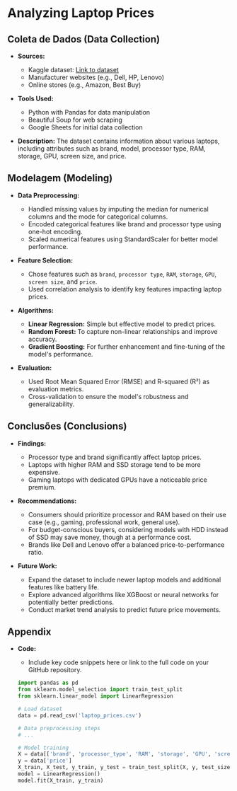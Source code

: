 # Analyzing Laptop Prices

## Coleta de Dados (Data Collection)
- **Sources:** 
  - Kaggle dataset: [Link to dataset](https://www.kaggle.com/datasets)
  - Manufacturer websites (e.g., Dell, HP, Lenovo)
  - Online stores (e.g., Amazon, Best Buy)

- **Tools Used:** 
  - Python with Pandas for data manipulation
  - Beautiful Soup for web scraping
  - Google Sheets for initial data collection

- **Description:** 
  The dataset contains information about various laptops, including attributes such as brand, model, processor type, RAM, storage, GPU, screen size, and price.

## Modelagem (Modeling)
- **Data Preprocessing:**
  - Handled missing values by imputing the median for numerical columns and the mode for categorical columns.
  - Encoded categorical features like brand and processor type using one-hot encoding.
  - Scaled numerical features using StandardScaler for better model performance.

- **Feature Selection:** 
  - Chose features such as `brand`, `processor type`, `RAM`, `storage`, `GPU`, `screen size`, and `price`.
  - Used correlation analysis to identify key features impacting laptop prices.

- **Algorithms:**
  - **Linear Regression:** Simple but effective model to predict prices.
  - **Random Forest:** To capture non-linear relationships and improve accuracy.
  - **Gradient Boosting:** For further enhancement and fine-tuning of the model's performance.

- **Evaluation:** 
  - Used Root Mean Squared Error (RMSE) and R-squared (R²) as evaluation metrics.
  - Cross-validation to ensure the model's robustness and generalizability.

## Conclusões (Conclusions)
- **Findings:**
  - Processor type and brand significantly affect laptop prices.
  - Laptops with higher RAM and SSD storage tend to be more expensive.
  - Gaming laptops with dedicated GPUs have a noticeable price premium.

- **Recommendations:**
  - Consumers should prioritize processor and RAM based on their use case (e.g., gaming, professional work, general use).
  - For budget-conscious buyers, considering models with HDD instead of SSD may save money, though at a performance cost.
  - Brands like Dell and Lenovo offer a balanced price-to-performance ratio.

- **Future Work:**
  - Expand the dataset to include newer laptop models and additional features like battery life.
  - Explore advanced algorithms like XGBoost or neural networks for potentially better predictions.
  - Conduct market trend analysis to predict future price movements.

## Appendix
- **Code:** 
  - Include key code snippets here or link to the full code on your GitHub repository.
  
  ```python
  import pandas as pd
  from sklearn.model_selection import train_test_split
  from sklearn.linear_model import LinearRegression

  # Load dataset
  data = pd.read_csv('laptop_prices.csv')

  # Data preprocessing steps
  # ...

  # Model training
  X = data[['brand', 'processor_type', 'RAM', 'storage', 'GPU', 'screen_size']]
  y = data['price']
  X_train, X_test, y_train, y_test = train_test_split(X, y, test_size=0.2, random_state=42)
  model = LinearRegression()
  model.fit(X_train, y_train)

